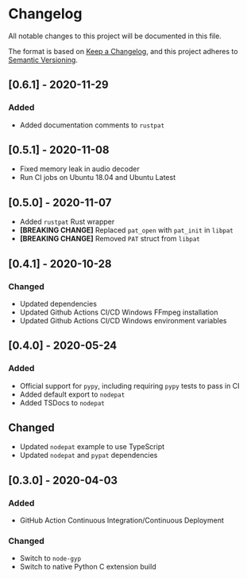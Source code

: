 # Changelog
All notable changes to this project will be documented in this file.

The format is based on [Keep a Changelog](https://keepachangelog.com/en/1.0.0/),
and this project adheres to [Semantic Versioning](https://semver.org/spec/v2.0.0.html).

## [0.6.1] - 2020-11-29
### Added
- Added documentation comments to `rustpat`

## [0.5.1] - 2020-11-08
- Fixed memory leak in audio decoder
- Run CI jobs on Ubuntu 18.04 and Ubuntu Latest

## [0.5.0] - 2020-11-07
- Added `rustpat` Rust wrapper
- **[BREAKING CHANGE]** Replaced `pat_open` with `pat_init` in `libpat`
- **[BREAKING CHANGE]** Removed `PAT` struct from `libpat`

## [0.4.1] - 2020-10-28
### Changed
- Updated dependencies
- Updated Github Actions CI/CD Windows FFmpeg installation
- Updated Github Actions CI/CD Windows environment variables

## [0.4.0] - 2020-05-24
### Added
- Official support for `pypy`, including requiring `pypy` tests to pass in CI
- Added default export to `nodepat`
- Added TSDocs to `nodepat`

## Changed
- Updated `nodepat` example to use TypeScript
- Updated `nodepat` and `pypat` dependencies

## [0.3.0] - 2020-04-03
### Added
- GitHub Action Continuous Integration/Continuous Deployment

### Changed
- Switch to `node-gyp`
- Switch to native Python C extension build
